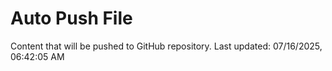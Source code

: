 # Auto Push File

Content that will be pushed to GitHub repository.
Last updated: 07/16/2025, 06:42:05 AM